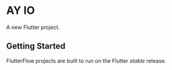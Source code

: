 # AY IO

A new Flutter project.

## Getting Started

FlutterFlow projects are built to run on the Flutter _stable_ release.
